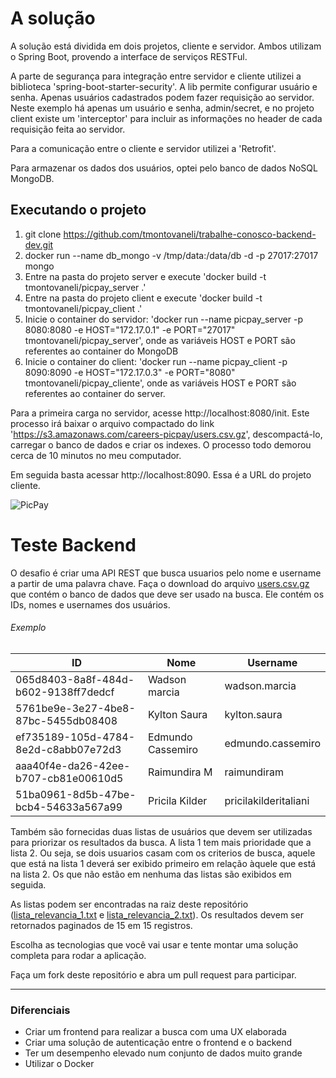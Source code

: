 # A solução

A solução está dividida em dois projetos, cliente e servidor. Ambos utilizam o Spring Boot, provendo a interface de serviços RESTFul.

A parte de segurança para integração entre servidor e cliente utilizei a biblioteca 'spring-boot-starter-security'. A lib permite configurar  usuário e senha. Apenas usuários cadastrados podem fazer requisição ao servidor. Neste exemplo há apenas um usuário e senha, admin/secret, e no projeto client existe um 'interceptor' para incluir as informações no header de cada requisição feita ao servidor.

Para a comunicação entre o cliente e servidor utilizei a 'Retrofit'. 

Para armazenar os dados dos usuários, optei pelo banco de dados NoSQL MongoDB.


## Executando o projeto
1. git clone https://github.com/tmontovaneli/trabalhe-conosco-backend-dev.git
2. docker run --name db_mongo -v /tmp/data:/data/db -d -p 27017:27017 mongo
3. Entre na pasta do projeto server e execute 'docker build -t tmontovaneli/picpay_server .'
4. Entre na pasta do projeto client e execute 'docker build -t tmontovaneli/picpay_client .'
5. Inicie o container do servidor: 'docker run --name picpay_server -p 8080:8080 -e HOST="172.17.0.1" -e PORT="27017" tmontovaneli/picpay_server', onde as variáveis HOST e PORT são referentes ao container do MongoDB
6. Inicie o container do client: 'docker run --name picpay_client -p 8090:8090 -e HOST="172.17.0.3" -e PORT="8080" tmontovaneli/picpay_cliente', onde as variáveis HOST e PORT são referentes ao container do server.


Para a primeira carga no servidor, acesse http://localhost:8080/init. Este processo irá baixar o arquivo compactado do link 'https://s3.amazonaws.com/careers-picpay/users.csv.gz', descompactá-lo, carregar o banco de dados e criar os indexes. O processo todo demorou cerca de 10 minutos no meu computador.

Em seguida basta acessar http://localhost:8090. Essa é a URL do projeto cliente.


![PicPay](https://user-images.githubusercontent.com/1765696/26998603-711fcf30-4d5c-11e7-9281-0d9eb20337ad.png)

# Teste Backend

O desafio é criar uma API REST que busca usuarios pelo nome e username a partir de uma palavra chave. Faça o download do arquivo [users.csv.gz](https://s3.amazonaws.com/careers-picpay/users.csv.gz) que contém o banco de dados que deve ser usado na busca. Ele contém os IDs, nomes e usernames dos usuários.

###### Exemplo
| ID                                   | Nome              | Username             |
|--------------------------------------|-------------------|----------------------|
| 065d8403-8a8f-484d-b602-9138ff7dedcf | Wadson marcia     | wadson.marcia        |
| 5761be9e-3e27-4be8-87bc-5455db08408  | Kylton Saura      | kylton.saura         |
| ef735189-105d-4784-8e2d-c8abb07e72d3 | Edmundo Cassemiro | edmundo.cassemiro    |
| aaa40f4e-da26-42ee-b707-cb81e00610d5 | Raimundira M      | raimundiram          |
| 51ba0961-8d5b-47be-bcb4-54633a567a99 | Pricila Kilder    | pricilakilderitaliani|



Também são fornecidas duas listas de usuários que devem ser utilizadas para priorizar os resultados da busca. A lista 1 tem mais prioridade que a lista 2. Ou seja, se dois usuarios casam com os criterios de busca, aquele que está na lista 1 deverá ser exibido primeiro em relação àquele que está na lista 2. Os que não estão em nenhuma das listas são exibidos em seguida.

As listas podem ser encontradas na raiz deste repositório ([lista_relevancia_1.txt](lista_relevancia_1.txt) e [lista_relevancia_2.txt](lista_relevancia_2.txt)).
Os resultados devem ser retornados paginados de 15 em 15 registros.

Escolha as tecnologias que você vai usar e tente montar uma solução completa para rodar a aplicação.

Faça um fork deste repositório e abra um pull request para participar.

-----

### Diferenciais

- Criar um frontend para realizar a busca com uma UX elaborada
- Criar uma solução de autenticação entre o frontend e o backend
- Ter um desempenho elevado num conjunto de dados muito grande
- Utilizar o Docker

